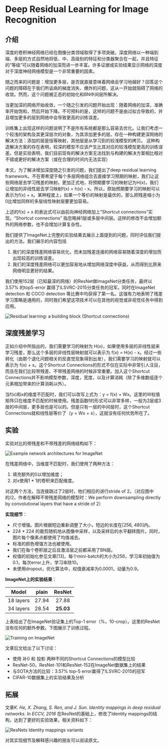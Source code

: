 # Deep Residual Learning for Image Recognition

## 介绍

深度的卷积神经网络已经在图像分类领域取得了多项突破。深度网络以一种端到端、多层的方式自然地将低、中、高级别的特征和分类器聚合在一起，并且特征的“等级”可以随着网络的加深而进一步丰富。许多证据或实验结果显示网络的深度对于深度神经网络模型是一个非常重要的因素。

随之而来的问题是：增加更多层，是否就直接意味着网络会学习地越好？回答这个问题的障碍在于我们所诟病的梯度消失、爆炸的问题，这从一开始就阻碍了网络的收敛。然而，这个问题被正态的初始化和BN中间层所解决。

当更加深的网络开始收敛，一个随之引发的问题开始出现：随着网络的加深，准确率开始饱和，然后开始下降。不可预料的是，这样的问题不是由过拟合导致的，并且增加更多的层到网络中会导致更高的训练误差。

训练集上出现这样的问题说明了不是所有系统都是那么容易去优化。让我们考虑一个较浅的架构及其更深层次的对象，为其添加更多的层。存在一种构建更深网络的解决方法：添加的层是恒等映射，其他层是从学习到的较浅模型的拷贝。 这种构造解决方案的存在表明，较深的模型不应该产生比其对应的较浅模型更高的训练误差。但是实验表明，我们目前现有的解决方案无法找到与构建的解决方案相比相对不错或更好的解决方案（或在合理的时间内无法实现）

本文，为了解决增加深度随之引发的问题，我们提出了deep residual learning framework。不在寄希望于每个多层网络组合去直接学习预期的映射，我们让这些网络层去学习残差的映射。更加正式地，将预期要学习的映射记为H(x)，我们让增加的非线性层去学习映射f(x) = h(x) - x。所以，原始预期要学习的映射可以表示为f(x) + x。某种程度上，如果一个等价的映射是最优的，那么把残差缩小为0比增加同样的多层线性映射层要更加容易。

上述的f(x) + x 的表达式可以由前向神经网络加上“Shortcut connections”实现。“Shortcut connections” 指忽略掉1层或多层中间层。这样的修改不会增加额外的网络参数，也不会增加计算复杂性。

我们提供了ImageNet上完整的实验结果去展示上面提到的问题，同时评估我们提出的方法。我们展示的内容包括
1. 我们的深度残差网络容易优化，而未加残差连接的网络容易随着深度的增加而出现较高的训练误差。
2. 我们的深度残差网络可以更加容易地从增加网络深度中获益，从而得到比原来网络明显更好的结果。

我们使用152层（已知最深的网络）的ResNet做ImageNet分类任务，最终以3.57% 的top5-error 赢得了ILSVRC-2015分类任务的冠军。同时在ImageNet detection 和 COCO detection 等比赛中均获得了第一名。这强有力地表明了残差学习策略是通用的，同时我们希望这项技术可以在其他的视觉或非视觉任务中得到应用。

![Residual learning: a building block (Shortcut connections)](tools/resnet-1.png)

## 深度残差学习

正如介绍中所指出的，我们需要学习的映射为 H(x)，如果使用多层的非线性层来学习残差，那么这个多层的非线性层映射就可以表示为 f(x) = H(x) - x。经过一些转化（由那个退化问题相关的反直觉现象得到出发），我们需要学习的映射就可以表示为 f(x) + x。这个Shortcut Connections的形式不仅在实际中非常引人注目，而且在我们比较带残差、不带残差网络的时候非常重要。加入这个Shortcut Connections并不影响模型参数，深度，宽度，以及计算消耗（除了多维数组逐个元素相加带来的计算消耗以外）。

当f(x)和x的维度不匹配时，我们可以改写上式为：y = f(x) + Wx。这里的W权值矩阵只在维度不匹配的时候使用。残差函数f的形式可以非常多样，一般为2层或3层的中间层，更多层也是可以的。但是只有一层的中间层时，这个Shortcut Connections就和线性层等价了（y = Wx + x），这就没有任何优势所在了。

## 实验

实验对比的带残差和不带残差的网络结构如下：

![Example network architectures for ImageNet](tools/resnet-2.png)

在残差网络中，当维度不匹配时，我们使用了两种方法：
1. 填充额外的0以增加维度；
2. 对x使用1 * 1的卷积来匹配维度。

对这两个方法，当连接跳过了2层时，他们相应的进行stride of 2。（对应图中的/2，作者在解释不带残差网络的模型时：We perform downsampling directly by
convolutional layers that have a stride of 2）

**实现细节**：
- 尺寸增强。图片根据短边重新调整了大小，短边的长度在[256, 480]内。
- 224 * 224 的裁剪随机地从图像中采样，以及采样后的水平翻转图片。同时，图片每个像素点都使用了均值减去。
- 标准的颜色增强方法也被使用。
- 我们在每个卷积层之后且激活层之前都采用了BN层。
- 权值的初始化参见文章[13]，每个mini-batch的大小为256，学习率初始值为0.1，每次error上升，学习率除10。
- 未使用dropout，优化算法中，权值衰减率为0.0001，动量为0.9。

**ImageNet上的实验结果**：

| Model | plain | ResNet |
|:-:|:-:|:-:|
| 18 layers | 27.94 | 27.88 |
| 34 layers | 28.54 | **25.03** |

上表给出了在ImageNet验证集上的Top-1 error（%，10-crop）。这里的ResNet没有任何的额外参数。下图展示了训练过程。

![Training on ImageNet](tools/resnet-3.png)

文章后文给出了以下讨论：
- 使用 补0 和 投影 两种不同的Shortcut Connections的模型比较
- ResNet-50，ResNet-101和ResNet-152在ImageNet数据集上的结果
- 与SOTA方法的比较：3.57% top-5 error赢得了ILSVRC-2015的冠军
- CIFAR-10数据集上的实验结果及分析

## 拓展

文章*K. He, X. Zhang, S. Ren, and J. Sun. Identity mappings in deep residual networks. In ECCV, 2016* 在ResNet的基础上，修改了Identity mappings的结构，达到了更好的实验效果，相关资料如下：

![ResNets Identity mappings variants](tools/resnet-4.png)

对其实现细节及解释感兴趣的朋友可以阅读原文。

